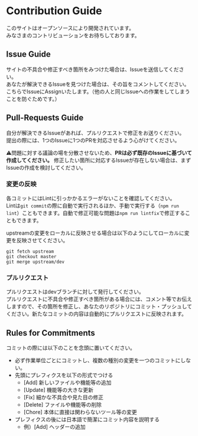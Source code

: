 # Contribution Guide

このサイトはオープンソースにより開発されています。  
みなさまのコントリビューションをお待ちしております。

## Issue Guide
サイトの不具合や修正すべき箇所をみつけた場合は、Issueを送信してください。  
あなたが解決できるIssueを見つけた場合は、その旨をコメントしてください。こちらでIssueにAssignいたします。（他の人と同じIssueへの作業をしてしまうことを防ぐためです。）

## Pull-Requests Guide
自分が解決できるIssueがあれば、プルリクエストで修正をお送りください。  
提出の際には、1つのIssueに1つのPRを対応させるよう心がけてください。

:warning:問題に対する議論の場を分散させないため、**PRは必ず既存のIssueに基づいて作成してください。** 修正したい箇所に対応するIssueが存在しない場合は、まずIssueの作成を検討してください。

### 変更の反映
各コミットにはLintに引っかかるエラーがないことを確認してください。  
Lintは`git commit`の際に自動で実行されるほか、手動で実行する（`npm run lint`）こともできます。自動で修正可能な問題は`npm run lintfix`で修正することもできます。

upstreamの変更をローカルに反映させる場合は以下のようにしてローカルに変更を反映させてください。
```console
git fetch upstream
git checkout master
git merge upstream/dev
```

### プルリクエスト
プルリクエストはdevブランチに対して発行してください。  
プルリクエストに不具合や修正すべき箇所がある場合には、コメント等でお伝えしますので、その箇所を修正し、あなたのリポジトリにコミット・プッシュしてください。新たなコミットの内容は自動的にプルリクエストに反映されます。

## Rules for Commitments
コミットの際には以下のことを念頭に置いてください。
- 必ず作業単位ごとにコミットし、複数の種別の変更を一つのコミットにしない。
- 先頭にプレフィクスを以下の形式でつける
    - \[Add\] 新しいファイルや機能等の追加
    - \[Update\] 機能等の大きな更新
    - \[Fix\] 細かな不具合や見た目の修正
    - \[Delete\] ファイルや機能等の削除
    - \[Chore\] 本体に直接は関わらないツール等の変更
- プレフィクスの後には日本語で簡潔にコミット内容を説明する
    - 例）\[Add\] ヘッダーの追加

